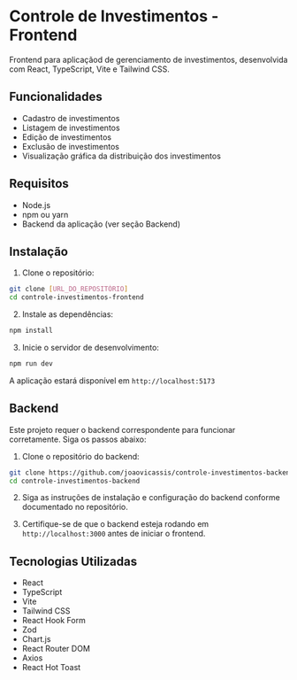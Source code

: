 # Controle de Investimentos - Frontend

Frontend para aplicaçãod de gerenciamento de investimentos, desenvolvida com React, TypeScript, Vite e Tailwind CSS.

## Funcionalidades

- Cadastro de investimentos
- Listagem de investimentos
- Edição de investimentos
- Exclusão de investimentos
- Visualização gráfica da distribuição dos investimentos

## Requisitos

- Node.js
- npm ou yarn
- Backend da aplicação (ver seção Backend)

## Instalação

1. Clone o repositório:
```bash
git clone [URL_DO_REPOSITÓRIO]
cd controle-investimentos-frontend
```

2. Instale as dependências:
```bash
npm install
```

3. Inicie o servidor de desenvolvimento:
```bash
npm run dev
```

A aplicação estará disponível em `http://localhost:5173`

## Backend

Este projeto requer o backend correspondente para funcionar corretamente. Siga os passos abaixo:

1. Clone o repositório do backend:
```bash
git clone https://github.com/joaovicassis/controle-investimentos-backend
cd controle-investimentos-backend
```

2. Siga as instruções de instalação e configuração do backend conforme documentado no repositório.

3. Certifique-se de que o backend esteja rodando em `http://localhost:3000` antes de iniciar o frontend.

## Tecnologias Utilizadas

- React
- TypeScript
- Vite
- Tailwind CSS
- React Hook Form
- Zod
- Chart.js
- React Router DOM
- Axios
- React Hot Toast
